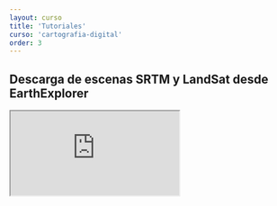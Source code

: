 ```yaml
---
layout: curso
title: 'Tutoriales'
curso: 'cartografia-digital'
order: 3
---
```


## Descarga de escenas SRTM y LandSat desde EarthExplorer

<div class="embed-responsive embed-responsive-4by3">
  <iframe class="embed-responsive-item" src="https://www.youtube.com/v/LTFAnhcQk4U"></iframe>
</div>
